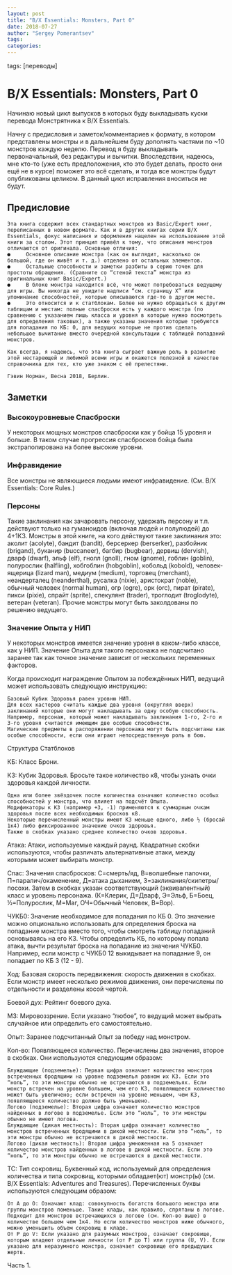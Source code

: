 ```yaml
---
layout: post
title: "B/X Essentials: Monsters, Part 0"
date: 2018-07-27
author: "Sergey Pomerantsev"
tags:
categories:
---
```

tags: [переводы]

# B/X Essentials: Monsters, Part 0

Начинаю новый цикл выпусков в которых буду выкладывать куски перевода Монстрятника к B/X Essentials.

Начну с предисловия и заметок/комментариев к формату, в котором представлены монстры и в дальнейшем буду дополнять частями по ~10 монстров каждую неделю. Перевод я буду выкладывать первоначальный, без редактуры и вычитки. Впоследствии, надеюсь, мне кто-то (уже есть предположения, кто это будет делать, просто они ещё не в курсе) поможет это всё сделать, и тогда все монстры будут опубликованы целиком. В данный цикл исправления вноситься не будут.
## Предисловие

    Эта книга содержит всех стандартных монстров из Basic/Expert книг, переписанных в новом формате. Как и в других книгах серии B/X Essentials, фокус написания и оформления нацелен на использование этой книги за столом. Этот принцип привёл к тому, что описания монстров отличаются от оригинала. Основные отличия:
    ●     Основное описание монстра (как он выглядит, насколько он большой, где он живёт и т. д.) отделено от остальных элементов.
    ●     Остальные способности и заметки разбиты в серию точек для простоты обращения. (Сравните со “стеной текста” монстра из оригинальных книг Basic/Expert.)
    ●     В блоке монстра находится всё, что может потребоваться ведущему для игры. Вы никогда не увидите надписи “см. страницу Х” или упоминание способностей, которые описываются где-то в другом месте.
    ●     Это относится и к статблокам. Более не нужно обращаться к другим таблицам и местам: полные спасброски есть у каждого монстра (по сравнению с указанием лишь класса и уровня в которые нужно посмотреть для определения таковых), а также указаны значения которые требуются для попадания по КБ: 0, для ведущих которые не против сделать небольшое вычитание вместо очередной консультации с таблицей попаданий монстров.

    Как всегда, я надеюсь, что эта книга сыграет важную роль в развитие этой нестареющей и любимой всеми игры и окажется полезной в качестве справочника для тех, кто уже знаком с её прелестями.

    Гэвин Норман, Весна 2018, Берлин.

## Заметки
### Высокоуровневые Спасброски

У некоторых мощных монстров спасброски как у бойца 15 уровня и больше. В таком случае прогрессия спасбросков бойца была экстраполирована на более высокие уровни.
### Инфравидение

Все монстры не являющиеся людьми имеют инфравидение. (См. B/X Essentials: Core Rules.)
### Персоны

Такие заклинания как зачаровать персону, удержать персону и т.п. действуют только на гуманоидов (включая людей и полулюдей) до 4+1КЗ. Монстры в этой книге, на кого действуют такие заклинания это: аколит (acolyte), бандит (bandit), берсеркер (berserker), разбойник (brigand), буканир (buccaneer), багбир (bugbear), дервиш (dervish), дварф (dwarf), эльф (elf), гнолл (gnoll), гном (gnome), гоблин (goblin), полурослик (halfling), хобгоблин (hobgoblin), кобольд (kobold), человек-ящерица (lizard man), медиум (medium), торговец (merchant), неандерталец (neanderthal), русалка (nixie), аристократ (noble), обычный человек (normal human), огр (ogre), орк (orc), пират (pirate), пикси (pixie), спрайт (sprite), спекулянт (trader), троглодит (troglodyte), ветеран (veteran). Прочие монстры могут быть заколдованы по решению ведущего.
### Значение Опыта у НИП

У некоторых монстров имеется значение уровня в каком-либо классе, как у НИП. Значение Опыта для такого персонажа не подсчитано заранее так как точное значение зависит от нескольких переменных факторов.

Когда происходит награждение Опытом за побеждённых НИП, ведущий может использовать следующую инструкцию:

    Базовый Кубик Здоровья равен уровню НИП.
    Для всех кастеров считать каждые два уровня (округляя вверх) заклинаний которые они могут накладывать за одну особую способность. Например, персонаж, который может накладывать заклинания 1-го, 2-го и 3-го уровня считается имеющим две особые способности.
    Магические предметы в распоряжении персонажа могут быть подсчитаны как особые способности, если они играют непосредственную роль в бою.

Структура Статблоков

КБ: Класс Брони.

КЗ: Кубик Здоровья. Бросьте такое количество к8, чтобы узнать очки здоровья каждой личности.

    Одна или более звёздочек после количества означают количество особых способностей у монстра, что влияет на подсчёт Опыта.
    Модификаторы к КЗ (например +3, -1) применяются к суммарным очкам здоровья после всех необходимых бросков к8.
    Некоторые перечисленный монстры имеют КЗ меньше одного, либо ½ (бросай 1к4) либо фиксированное значение очков здоровья.
    Также в скобках указано среднее количество очков здоровья.

Атака: Атаки, используемые каждый раунд. Квадратные скобки используются, чтобы различать альтернативные атаки, между которыми может выбирать монстр.

Спас: Значения спасбросков: С=смерть/яд, В=волшебные палочки, П=паралич/окаменение, Д=атака дыханием, З=заклинания/скипетры/посохи. Затем в скобках указан соответствующий (эквивалентный) класс и уровень персонажа. (К=Клерик, Д=Дварф, Э=Эльф, Б=Боец, ½=Полурослик, М=Маг, ОЧ=Обычный Человек, В=Вор).

ЧУКБ0: Значение необходимое для попадания по КБ 0. Это значение можно опционально использовать для определения броска на попадание монстра вместо того, чтобы смотреть таблицу попаданий основываясь на его КЗ. Чтобы определить КБ, по которому попала атака, вычти результат броска на попадание из значения ЧУКБ0. Например, если монстр с ЧУКБ0 12 выкидывает на попадание 9, он попадает по КБ 3 (12 - 9).

Ход: Базовая скорость передвижения: скорость движения в скобках. Если монстр имеет несколько режимов движения, они перечислены по отдельности и разделены косой чертой.

Боевой дух: Рейтинг боевого духа.

МЗ: Мировоззрение. Если указано “любое”, то ведущий может выбрать случайное или определить его самостоятельно.

Опыт: Заранее подсчитанный Опыт за победу над монстром.

Кол-во: Появляющееся количество. Перечислены два значения, второе в скобках. Они используются следующим образом:

    Блуждающие (подземелье): Первая цифра означает количество монстров встреченных бродящими на уровне подземелья равном их КЗ. Если это “ноль”, то эти монстры обычно не встречаются в подземельях. Если монстр встречен на уровне большем, чем его КЗ, появляющееся количество может быть увеличено; если встречен на уровне меньшем, чем КЗ, появляющееся количество должно быть уменьшено.
    Логово (подземелье): Вторая цифра означает количество монстров найденных в логове в подземелье. Если это “ноль”, то эти монстры обычно не имеют логова.
    Блуждающие (дикая местность): Вторая цифра означает количество монстров встреченных бродящими в дикой местности. Если это “ноль”, то эти монстры обычно не встречаются в дикой местности.
    Логово (дикая местность): Вторая цифра умноженная на 5 означает количество монстров найденных в логове в дикой местности. Если это “ноль”, то эти монстры обычно не встречаются в дикой местности.

ТС: Тип сокровищ. Буквенный код, используемый для определения количества и типа сокровищ, которыми обладает(ют) монстр(ы) (см. B/X Essentials: Adventures and Treasures). Перечисленных буквы используются следующим образом:

    От A до O: Означают клад: совокупность богатств большого монстра или группы монстров поменьше. Такие клады, как правило, спрятаны в логове. Подходит для монстров встречающихся в логове (см. Кол-во выше) в количестве большем чем 1к4. Но если количество монстров ниже обычного, можно уменьшить объем сокровищ в кладе.
    От P до V: Если указано для разумных монстров, означает сокровище, которым владеют отдельные личности (от P до T) или группа (U, V). Если указано для неразумного монстра, означает сокровище его предыдущих жертв.

Часть 1.



